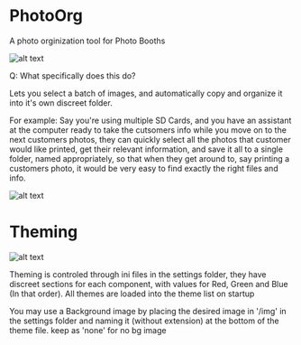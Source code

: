 # PhotoOrg
A photo orginization tool for Photo Booths

![alt text](https://i.imgur.com/XrTeEeN.png?style=centerme)

Q: What specifically does this do?

Lets you select a batch of images, and automatically copy and organize it into it's own discreet folder.


For example: Say you're using multiple SD Cards, and you have an assistant at the computer ready to take the cutsomers info
while you move on to the next customers photos, they can quickly select all the photos that customer would like printed, get
their relevant information, and save it all to a single folder, named appropriately, so that when they get around to, say
printing a customers photo, it would be very easy to find exactly the right files and info.

![alt text](https://i.imgur.com/A1NsHsa.png?style=centerme)

# Theming

![alt text](https://i.imgur.com/TdFjBj7.png?style=centerme)

Theming is controled through ini files in the settings folder, they have discreet sections for each component, with values for Red, Green and Blue (In that order). All themes are loaded into the theme list on startup

You may use a Background image by placing the desired image in '/img' in the settings folder and naming it (without extension) at the bottom of the theme file. keep as 'none' for no bg image
